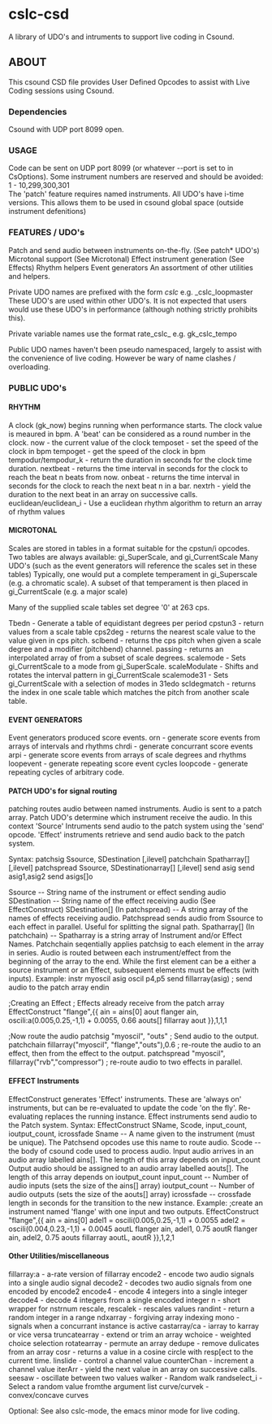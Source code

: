 # cslc-csd 
A library of UDO's and intruments to support live coding in Csound.

## ABOUT ##
This csound CSD file provides User Defined Opcodes to assist
with Live Coding sessions using Csound.

### Dependencies ### 
Csound with UDP port 8099 open.

### USAGE ###
Code can be sent on UDP port 8099 (or whatever --port is set to in CsOptions).
Some instrument numbers are reserved and should be avoided: 1 - 10,299,300,301   
The 'patch' feature requires named instruments.
All UDO's have i-time versions. This allows them to be used in csound global space (outside instrument defenitions)

### FEATURES / UDO's ###
Patch and send audio between instruments on-the-fly. (See patch* UDO's)
Microtonal support (See Microtonal)
Effect instrument generation (See Effects)
Rhythm helpers
Event generators
An assortment of other utilities and helpers.

Private UDO names are prefixed with the form
_cslc_<name> e.g. _cslc_loopmaster
These UDO's are used within other UDO's. It is not expected that users would use these UDO's in performance (although nothing strictly prohibits this).

Private variable names use the format
rate_cslc_<name> e.g. gk_cslc_tempo

Public UDO names haven't been pseudo namespaced, largely to assist with the convenience of live coding.
However be wary of name clashes / overloading.

### PUBLIC UDO's ###

#### RHYTHM ####
A clock (gk_now) begins running when performance starts.
The clock value is meaured in bpm. 
A 'beat' can be considered as a round number in the clock.
now - the current value of the clock 
temposet - set the speed of the clock in bpm
tempoget - get the speed of the clock in bpm
tempodur/tempodur_k - return the duration in seconds for the clock time duration. 
nextbeat - returns the time interval in seconds for the clock to reach the beat n beats from now.
onbeat - returns the time interval in seconds for the clock to reach the next beat n in a bar.
nextrh - yield the duration to the next beat in an array on successive calls.
euclidean/euclidean_i - Use a euclidean rhythm algorithm to return an array of rhythm values

#### MICROTONAL ####
Scales are stored in tables in a format suitable for the cpstun/i opcodes.
Two tables are always available: gi_SuperScale, and gi_CurrentScale
Many UDO's (such as the event generators will reference the scales set in these tables)
Typically, one would put a complete temperament in gi_Superscale (e.g. a chromatic scale). 
A subset of that temperament is then placed in gi_CurrentScale (e.g. a major scale)

Many of the supplied scale tables set degree '0' at 263 cps. 

Tbedn - Generate a table of equidistant degrees per period
cpstun3 - return values from a scale table
cps2deg - returns the nearest scale value to the value given in cps pitch.
sclbend - returns the cps pitch when given a scale degree and a modifier (pitchbend) channel.
passing - returns an interpolated array of from a subset of scale degrees.
scalemode - Sets gi_CurrentScale to a mode from gi_SuperScale.
scaleModulate - Shifts and rotates the interval pattern in gi_CurrentScale
scalemode31 - Sets gi_CurrentScale with a selection of modes in 31edo 
scldegmatch - returns the index in one scale table which matches the pitch from another scale table.

#### EVENT GENERATORS ####
Event generators produced score events. 
orn - generate score events from arrays of intervals and rhythms
chrdi - generate concurrant score events
arpi - generate score events from arrays of scale degrees and rhythms
loopevent - generate repeating score event cycles
loopcode - generate repeating cycles of arbitrary code.

#### PATCH UDO's for signal routing ####
patching routes audio between named instruments.
Audio is sent to a patch array. Patch UDO's determine which instrument receive the audio.
In this context 'Source' Intruments send audio to the patch system using the 'send' opcode.
'Effect' instruments retrieve and send audio back to the patch system.

Syntax:
patchsig Ssource, SDestination [,ilevel]
patchchain Spatharray[] [,ilevel]
patchspread Ssource, SDestinationarray[] [,ilevel]
send asig
send asig1,asig2
send asigs[]o

Ssource -- String name of the instrument or effect sending audio
SDestination -- String name of the effect receiving audio (See EffectConstruct)
SDestination[] (In patchspread) -- A string array of the names of effects receiving audio. Patchspread sends audio from Ssource to each effect in parallel. 
                                   Useful for splitting the signal path.
Spatharray[] (In patchchain) -- Spatharray is a string array of Instrument and/or Effect Names. 
                                Patchchain seqentially applies patchsig to each element in the array in series. 
                                Audio is routed between each instrument/effect from the beginning of the array to the end. 
  				While the first element can be a either a source instrument or an Effect, subsequent elements must be effects (with inputs).
Example:
instr myoscil
asig oscil p4,p5
send fillarray(asig) ; send audio to the patch array
endin

;Creating an Effect ; Effects already receive from the patch array 
EffectConstruct "flange",{{
ain = ains[0]
aout flanger ain, oscili:a(0.005,0.25,-1,1) + 0.0055, 0.66
aouts[] fillarray aout
}},1,1,1

;Now route the audio
patchsig "myoscil", "outs"                               ; Send audio to the output.
patchchain fillarray("myoscil", "flange","outs"),0.6     ; re-route the audio to an effect, then from the effect to the output.
patchspread "myoscil", fillarray("rvb","compressor")     ; re-route audio to two effects in parallel.  

#### EFFECT Instruments ####

EffectConstruct generates 'Effect' instruments.
These are 'always on' instruments, but can be re-evaluated to update the code 'on the fly'. Re-evaluating replaces the running instance.
Effect instruments send audio to the Patch system. 
Syntax: EffectConstruct SName, Scode, input_count, ioutput_count, icrossfade
Sname -- A name given to the instrument (must be unique). The Patchsend opcodes use this name to route audio.
Scode -- the body of csound code used to process audio.
         Input audio arrives in an audio array labelled ains[]. The length of this array depends on input_count
         Output audio should be assigned to an audio array labelled aouts[]. The length of this array depends on ioutput_count
input_count -- Number of audio inputs (sets the size of the ains[] array)
ioutput_count -- Number of audio outputs (sets the size of the aouts[] array)
icrossfade -- crossfade length in seconds for the transition to the new instance. 
Example:
;create an instrument named 'flange' with one input and two outputs.
EffectConstruct "flange",{{
ain = ains[0]
adel1 = oscili(0.005,0.25,-1,1) + 0.0055
adel2 = oscili(0.004,0.23,-1,1) + 0.0045
aoutL flanger ain, adel1, 0.75
aoutR flanger ain, adel2, 0.75
aouts fillarray aoutL, aoutR
}},1,2,1

#### Other Utilities/miscellaneous ####
fillarray:a - a-rate version of fillarray
encode2 - encode two audio signals into a single audio signal 
decode2 - decodes two audio signals from one encoded by encode2
encode4 - encode 4 integers into a single integer
decode4 - decode 4 integers from a single encoded integer
n - short wrapper for nstrnum
rescale, rescalek - rescales values
randint - return a random integer in a range
ndxarray - forgiving array indexing
mono - signals when a concurrant instance is active
castarray/ca - iarray to karray or vice versa 
truncatearray - extend or trim an array
wchoice - weighted choice selection
rotatearray - permute an array
dedupe - remove dulicates from an array
cosr - returns a value in a cosine circle with resp[ect to the current time.
linslide - control a channel value
counterChan - increment a channel value
iterArr - yield the next value in an array on successive calls.
seesaw - oscillate between two values
walker - Random walk
randselect_i - Select a random value fromthe argument list
curve/curvek - convex/concave curves

Optional: See also cslc-mode, the emacs minor mode for live coding.
